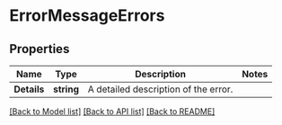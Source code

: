 # ErrorMessageErrors

## Properties
Name | Type | Description | Notes
------------ | ------------- | ------------- | -------------
**Details** | **string** | A detailed description of the error. | 

[[Back to Model list]](../README.md#documentation-for-models) [[Back to API list]](../README.md#documentation-for-api-endpoints) [[Back to README]](../README.md)


